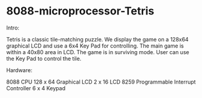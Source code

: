 8088-microprocessor-Tetris
==========================

Intro:

  Tetris is a classic tile-matching puzzle. We display the game on a 128x64 graphical LCD and use a 6x4 Key Pad for controlling. The main game is within a 40x80 area in LCD. The game is in surviving mode. User can use the Key Pad to control the tile.

Hardware:

  8088 CPU
  128 x 64 Graphical LCD
  2 x 16 LCD
  8259 Programmable Interrupt Controller
  6 x 4 Keypad

